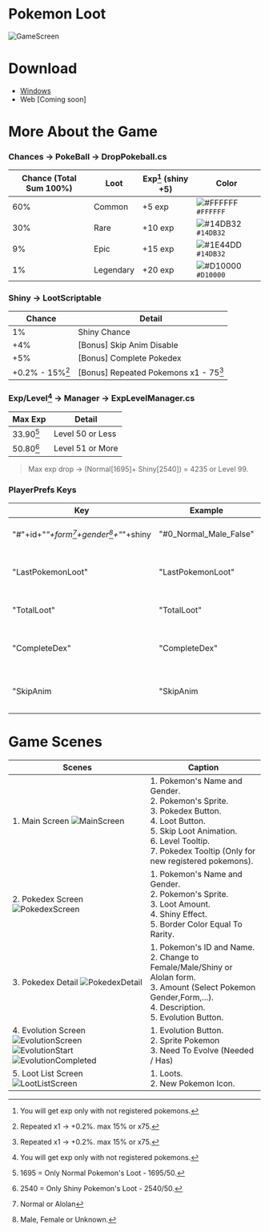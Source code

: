  [^1]: Repeated x1 -> +0.2%. max 15% or x75.
 [^2]: 1695 = Only Normal Pokemon's Loot - 1695/50.
 [^3]: 2540 = Only Shiny Pokemon's Loot - 2540/50.
 [^4]: Normal or Alolan
 [^5]: Male, Female or Unknown.
 [^6]: You will get exp only with not registered pokemons.
 
# Pokemon Loot
![GameScreen](https://user-images.githubusercontent.com/26468934/140782344-a710c9e4-b80a-4041-9678-a9d228d40dd9.png)

# Download
- [Windows](https://lipilopes.itch.io/pokeloot)
- Web [Coming soon]
 
# More About the Game
### Chances -> PokeBall -> DropPokeball.cs
 | Chance (Total Sum 100%) | Loot | Exp[^6] (shiny +5) | Color |
 | ------------ | ------------ | ------------ | ------------ |
 | 60% | Common | +5 exp | ![#FFFFFF](https://via.placeholder.com/15/FFFFFF/000000?text=+) `#FFFFFF` |
 | 30% | Rare | +10 exp | ![#14DB32](https://via.placeholder.com/15/14DB32/000000?text=+) `#14DB32` |
 | 9% | Epic | +15 exp | ![#1E44DD](https://via.placeholder.com/15/1E44DD/000000?text=+) `#14DB32` |
 | 1% | Legendary | +20 exp | ![#D10000](https://via.placeholder.com/15/D10000/000000?text=+) `#D10000` |

### Shiny -> LootScriptable
 | Chance | Detail |
 | ------------ | ------------ |
 | 1% | Shiny Chance |
 | +4% | [Bonus] Skip Anim Disable |
 | +5% | [Bonus] Complete Pokedex |
 | +0.2% - 15%[^1] | [Bonus] Repeated Pokemons x1 - 75[^1] |
 
 
### Exp/Level[^6] -> Manager -> ExpLevelManager.cs
 | Max Exp | Detail |
 | ------------ | ------------ |
 | 33.90[^2] | Level 50 or Less |
 | 50.80[^3] | Level 51 or More |
 > Max exp drop -> (Normal[1695]+
Shiny[2540]) = 4235 or Level 99.

### PlayerPrefs Keys
 | Key | Example | type | Detail |
 | ------------ | ------------ | ------------ | ------------ |
 | "#"+id+"_"+form[^4]+gender[^5]+"_"+shiny | "#0_Normal_Male_False" | int | Save Pokemon Amount |
 | "LastPokemonLoot" | "LastPokemonLoot" | int | Last index pokemon loot |
 | "TotalLoot" | "TotalLoot" | int | Sum of total loots |
 | "CompleteDex" | "CompleteDex" | int (0 or 1) | ... |
 | "SkipAnim | "SkipAnim | int (0 or 1) | Toggle Skip Anim |
 
# Game Scenes
|  Scenes       |  Caption |
| ------------ | ------------ |
| 1. Main Screen ![MainScreen](https://user-images.githubusercontent.com/26468934/140762021-c2a5b484-11b6-4445-8032-3aae4adf3884.png) | 1. Pokemon's Name and Gender.<br />2. Pokemon's Sprite.<br />3. Pokedex Button.<br />4. Loot Button.<br />5. Skip Loot Animation.<br />6. Level Tooltip.<br />7. Pokedex Tooltip (Only for new registered pokemons).  
| 2. Pokedex Screen ![PokedexScreen](https://user-images.githubusercontent.com/26468934/140768460-cb3a16f0-a5d4-4887-b221-cf794bdc97bf.png) | 1. Pokemon's Name and Gender.<br />2. Pokemon's Sprite.<br />3. Loot Amount.<br />4. Shiny Effect.<br />5. Border Color Equal To Rarity.
| 3. Pokedex Detail ![PokedexDetail](https://user-images.githubusercontent.com/26468934/140772846-ac5163d3-2f83-47db-87af-836dd11dee61.png) | 1. Pokemon's ID and Name.<br />2. Change to Female/Male/Shiny or Alolan form.<br />3. Amount (Select Pokemon Gender,Form,...).<br />4. Description.<br />5. Evolution Button.  
| 4. Evolution Screen ![EvolutionScreen](https://user-images.githubusercontent.com/26468934/140770838-c690d1a9-0082-4663-8c76-4f3faf79ef62.png) ![EvolutionStart](https://user-images.githubusercontent.com/26468934/140771580-1bd1e23b-a4c7-4fba-b6d6-8aa98c271d42.png) ![EvolutionCompleted ](https://user-images.githubusercontent.com/26468934/140771765-caf1ab2e-f0ee-4fd2-8151-c601c45e0b41.png) | 1. Evolution Button.<br />2. Sprite Pokemon<br />3. Need To Evolve (Needed / Has)
| 5. Loot List Screen ![LootListScreen](https://user-images.githubusercontent.com/26468934/140770095-e5df80a6-27cf-4ee6-a108-3000db476793.png) | 1. Loots.<br />2. New Pokemon Icon. |











